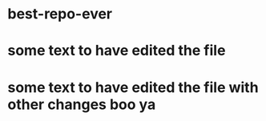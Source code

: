 # best-repo-ever
# some text to have edited the file
# some text to have edited the file with other changes boo ya
